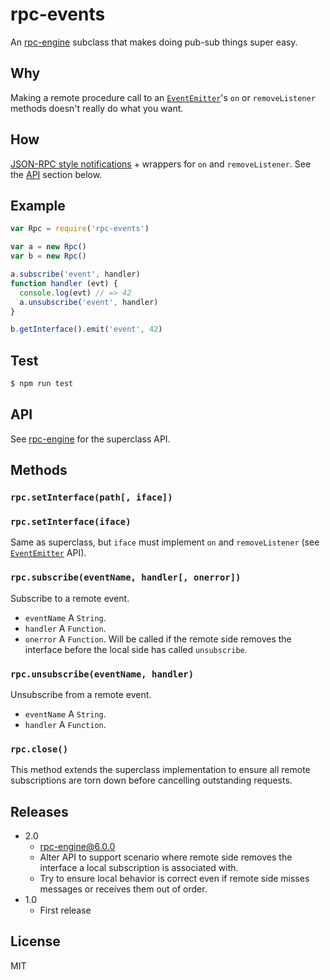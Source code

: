 # rpc-events
An [rpc-engine](https://github.com/jessetane/rpc-engine) subclass that makes doing pub-sub things super easy.

## Why
Making a remote procedure call to an [`EventEmitter`](https://nodejs.org/api/events.html#events_class_eventemitter)'s `on` or `removeListener` methods doesn't really do what you want.

## How
[JSON-RPC style notifications](http://www.jsonrpc.org/specification#notification) + wrappers for `on` and `removeListener`. See the [API](#api) section below.

## Example
``` javascript
var Rpc = require('rpc-events')

var a = new Rpc()
var b = new Rpc()

a.subscribe('event', handler)
function handler (evt) {
  console.log(evt) // => 42
  a.unsubscribe('event', handler)
}

b.getInterface().emit('event', 42)
```

## Test
``` bash
$ npm run test
```

## API
See [rpc-engine](https://github.com/jessetane/rpc-engine) for the superclass API.

## Methods

### `rpc.setInterface(path[, iface])`
### `rpc.setInterface(iface)`
Same as superclass, but `iface` must implement `on` and `removeListener` (see [`EventEmitter`](https://nodejs.org/api/events.html) API).

### `rpc.subscribe(eventName, handler[, onerror])`
Subscribe to a remote event.
* `eventName` A `String`.
* `handler` A `Function`.
* `onerror` A `Function`. Will be called if the remote side removes the interface before the local side has called `unsubscribe`.

### `rpc.unsubscribe(eventName, handler)`
Unsubscribe from a remote event.
* `eventName` A `String`.
* `handler` A `Function`.

### `rpc.close()`
This method extends the superclass implementation to ensure all remote subscriptions are torn down before cancelling outstanding requests.

## Releases
* 2.0
  * rpc-engine@6.0.0
  * Alter API to support scenario where remote side removes the interface a local subscription is associated with.
  * Try to ensure local behavior is correct even if remote side misses messages or receives them out of order.
* 1.0
  * First release

## License
MIT
